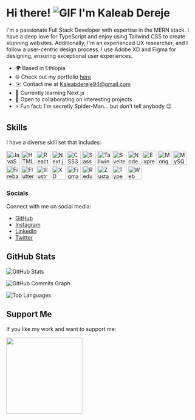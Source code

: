 # Hi there! ![GIF](https://user-images.githubusercontent.com/18350557/176309783-0785949b-9127-417c-8b55-ab5a4333674e.gif) I'm Kaleab Dereje

I'm a passionate Full Stack Developer with expertise in the MERN stack. I have a deep love for TypeScript and enjoy using Tailwind CSS to create stunning websites. Additionally, I'm an experienced UX researcher, and I follow a user-centric design process. I use Adobe XD and Figma for designing, ensuring exceptional user experiences.

- 🌍 Based in Ethiopia
- 🌐 Check out my portfolio [here](http://kaleabdereje.netlify.app)
- ✉️ Contact me at [Kaleabdereje94@gmail.com](mailto:Kaleabdereje94@gmail.com)
- 🧠 Currently learning Next.js
- 🤝 Open to collaborating on interesting projects
- ⚡ Fun fact: I'm secretly Spider-Man... but don't tell anybody 😉

## Skills

I have a diverse skill set that includes:

<p align="left">
  <a href="https://developer.mozilla.org/en-US/docs/Web/JavaScript" target="_blank" rel="noreferrer"><img src="javascript-icon.png" width="36" height="36" alt="JavaScript" /></a>
  <a href="https://developer.mozilla.org/en-US/docs/Glossary/HTML5" target="_blank" rel="noreferrer"><img src="html5-icon.png" width="36" height="36" alt="HTML5" /></a>
  <a href="https://reactjs.org/" target="_blank" rel="noreferrer"><img src="react-icon.png" width="36" height="36" alt="React" /></a>
  <a href="https://nextjs.org/docs" target="_blank" rel="noreferrer"><img src="nextjs-icon.png" width="36" height="36" alt="Next.js" /></a>
  <a href="https://www.w3.org/TR/CSS/#css" target="_blank" rel="noreferrer"><img src="css3-icon.png" width="36" height="36" alt="CSS3" /></a>
  <a href="https://sass-lang.com/" target="_blank" rel="noreferrer"><img src="sass-icon.png" width="36" height="36" alt="Sass" /></a>
  <a href="https://tailwindcss.com/" target="_blank" rel="noreferrer"><img src="tailwindcss-icon.png" width="36" height="36" alt="Tailwind CSS" /></a>
  <a href="https://svelte.dev/" target="_blank" rel="noreferrer"><img src="svelte-icon.png" width="36" height="36" alt="Svelte" /></a>
  <a href="https://nodejs.org/en/" target="_blank" rel="noreferrer"><img src="nodejs-icon.png" width="36" height="36" alt="Node.js" /></a>
  <a href="https://expressjs.com/" target="_blank" rel="noreferrer"><img src="express-icon.png" width="36" height="36" alt="Express.js" /></a>
  <a href="https://www.mongodb.com/" target="_blank" rel="noreferrer"><img src="mongodb-icon.png" width="36" height="36" alt="MongoDB" /></a>
  <a href="https://www.mysql.com/" target="_blank" rel="noreferrer"><img src="mysql-icon.png" width="36" height="36" alt="MySQL" /></a>
  <a href="https://firebase.google.com/" target="_blank" rel="noreferrer"><img src="firebase-icon.png" width="36" height="36" alt="Firebase" /></a>
  <a href="https://flutter.dev/" target="_blank" rel="noreferrer"><img src="flutter-icon.png" width="36" height="36" alt="Flutter" /></a>
  <a href="adobe.com/uk/products/illustrator.html" target="_blank" rel="noreferrer"><img src="illustrator-icon.png" width="36" height="36" alt="Illustrator" /></a>
  <a href="https://www.adobe.com/uk/products/xd.html" target="_blank" rel="noreferrer"><img src="xd-icon.png" width="36" height="36" alt="XD" /></a>
  <a href="https://www.figma.com/" target="_blank" rel="noreferrer"><img src="figma-icon.png" width="36" height="36" alt="Figma" /></a>
  <a href="https://redux-toolkit.js.org/" target="_blank" rel="noreferrer"><img src="redux-toolkit-icon.png" width="36" height="36" alt="Redux Toolkit" /></a>
  <a href="https://zustand.surge.sh/" target="_blank" rel="noreferrer"><img src="zustand-icon.png" width="36" height="36" alt="Zustand" /></a>
  <a href="https://www.typescriptlang.org/" target="_blank" rel="noreferrer"><img src="typescript-icon.png" width="36" height="36" alt="TypeScript" /></a>
  <a href="https://www.w3schools.com/css/css3_animations.asp" target="_blank" rel="noreferrer"><img src="animation-icon.png" width="36" height="36" alt="Web Animation" /></a>
</p>

### Socials

Connect with me on social media:

- [GitHub](https://www.github.com/kaleabd)
- [Instagram](http://www.instagram.com/Kaleab_thoughts)
- [LinkedIn](https://www.linkedin.com/in/kaleab-dereje-ba835916b/)
- [Twitter](https://www.twitter.com/kaleab_thoughts)

## GitHub Stats

![GitHub Stats](https://github-readme-stats.vercel.app/api?username=kaleabd&show_icons=true&hide=&count_private=true&title_color=0891b2&text_color=ffffff&icon_color=0891b2&bg_color=1c1917&hide_border=true&show_icons=true)

![GitHub Commits Graph](https://activity-graph.herokuapp.com/graph?username=kaleabd&bg_color=1c1917&color=ffffff&line=0891b2&point=ffffff&area_color=1c1917&area=true&hide_border=true&custom_title=GitHub%20Commits%20Graph)

![Top Languages](https://github-readme-stats.vercel.app/api/top-langs/?username=kaleabd&langs_count=10&title_color=0891b2&text_color=ffffff&icon_color=0891b2&bg_color=1c1917&hide_border=true&locale=en&custom_title=Top%20Languages)

## Support Me

If you like my work and want to support me:

<a href="https://www.buymeacoffee.com/kaleabdereje"><img src="https://cdn.buymeacoffee.com/buttons/v2/default-yellow.png" width="200" /></a>
